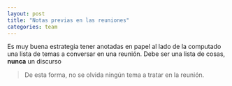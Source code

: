 ```yaml
---
layout: post
title: "Notas previas en las reuniones"
categories: team
---
```


Es muy buena estrategia tener <!--more--> anotadas en papel al lado de la computado una lista de temas a conversar en una reunión.
Debe ser una lista de cosas, **nunca** un discurso

> De esta forma, no se olvida ningún tema a tratar en la reunión.